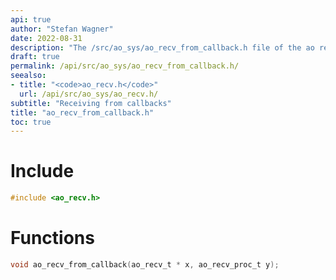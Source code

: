 ```yaml
---
api: true
author: "Stefan Wagner"
date: 2022-08-31
description: "The /src/ao_sys/ao_recv_from_callback.h file of the ao real-time operating system."
draft: true
permalink: /api/src/ao_sys/ao_recv_from_callback.h/
seealso:
- title: "<code>ao_recv.h</code>"
  url: /api/src/ao_sys/ao_recv.h/
subtitle: "Receiving from callbacks"
title: "ao_recv_from_callback.h"
toc: true
---
```


# Include

```c
#include <ao_recv.h>
```

# Functions

```c
void ao_recv_from_callback(ao_recv_t * x, ao_recv_proc_t y);
```
